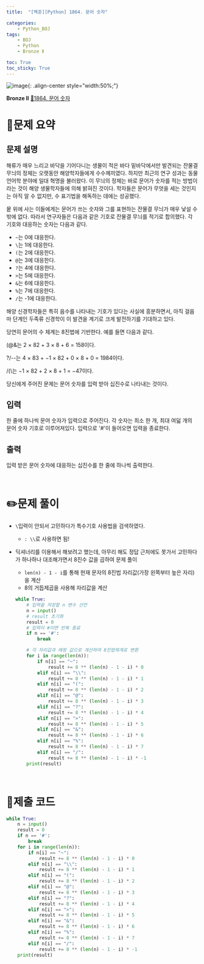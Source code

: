 ```yaml
---
title:  "[백준][Python] 1864. 문어 숫자" 

categories: 
    - Python_BOJ
tags: 
    - BOJ
    - Python
    - Bronze Ⅱ

toc: True
toc_sticky: True
---
```

![image](https://github.com/user-attachments/assets/32319fe8-99e9-4031-b5d1-9f1909b510dc){: .align-center style="width:50%;"}

**Bronze Ⅱ** 
[🔗1864. 문어 숫자]('https://www.acmicpc.net/problem/1864')

# 📝문제 요약
## 문제 설명

해류가 매우 느리고 바닥을 기어다니는 생물이 적은 바다 밑바닥에서만 발견되는 잔물결 무늬의 정체는 오랫동안 해양학자들에게 수수께끼였다. 하지만 최근의 연구 성과는 동물 언어학 분야에 일대 혁명을 불러왔다. 이 무늬의 정체는 바로 문어가 숫자를 적는 방법이라는 것이 해양 생물학자들에 의해 밝혀진 것이다. 학자들은 문어가 무엇을 세는 것인지는 아직 알 수 없지만, 수 표기법을 해독하는 데에는 성공했다.

뭍 위에 사는 이들에게는 문어가 쓰는 숫자와 그를 표현하는 잔물결 무늬가 매우 낯설 수밖에 없다. 따라서 연구자들은 다음과 같은 기호로 잔물결 무늬를 적기로 합의했다. 각 기호와 대응하는 숫자는 다음과 같다.

- `~`는 0에 대응한다.
- `\`는 1에 대응한다.
- `(`는 2에 대응한다.
- `@`는 3에 대응한다.
- `?`는 4에 대응한다.
- `>`는 5에 대응한다.
- `&`는 6에 대응한다.
- `%`는 7에 대응한다.
- `/`는 -1에 대응한다.

해양 신경학자들은 특히 음수를 나타내는 기호가 있다는 사실에 흥분하면서, 아직 걸음마 단계인 두족류 신경학이 이 발견을 계기로 크게 발전하기를 기대하고 있다.

당연히 문어의 수 체계는 8진법에 기반한다. 예를 들면 다음과 같다.

(@&는 2 × 82 + 3 × 8 + 6 = 158이다.

?/--는 4 × 83 + −1 × 82 + 0 × 8 + 0 = 1984이다.

/(\는 −1 × 82 + 2 × 8 + 1 = −47이다.

당신에게 주어진 문제는 문어 숫자를 입력 받아 십진수로 나타내는 것이다.

## 입력

한 줄에 하나씩 문어 숫자가 입력으로 주어진다. 각 숫자는 최소 한 개, 최대 여덟 개의 문어 숫자 기호로 이루어져있다. 입력으로 '#'이 들어오면 입력을 종료한다.

## 출력

입력 받은 문어 숫자에 대응하는 십진수를 한 줄에 하나씩 출력한다.

<br>

# ✏️문제 풀이

- `\`입력이 안되서 고민하다가 특수기호 사용법을 검색하였다. 
    - `: \\`로 사용하면 됨!
- 딕셔너리를 이용해서 해보려고 했는데, 아무리 해도 정답 근처에도 못가서 고민하다가 하나하나 대조해가면서 8진수 값을 곱하여 문제 풀이
    - `len(n) - 1 - i`를 통해 현재 문자의 8진법 자리값(가장 왼쪽부터 높은 자리)을 계산
    - 8의 거듭제곱을 사용해 자리값을 계산

    ```python
    while True:
        # 입력을 저장할 n 변수 선언
        n = input()
        # result 초기화
        result = 0
        # 입력이 #이면 반복 종료
        if n == '#':
            break

        # 각 자리값과 매핑 값으로 계산하여 8진법체계로 변환
        for i in range(len(n)):
            if n[i] == "~":
                result += 8 ** (len(n) - 1 - i) * 0
            elif n[i] == "\\":
                result += 8 ** (len(n) - 1 - i) * 1
            elif n[i] == "(":
                result += 8 ** (len(n) - 1 - i) * 2
            elif n[i] == "@":
                result += 8 ** (len(n) - 1 - i) * 3
            elif n[i] == "?":
                result += 8 ** (len(n) - 1 - i) * 4
            elif n[i] == ">":
                result += 8 ** (len(n) - 1 - i) * 5
            elif n[i] == "&":
                result += 8 ** (len(n) - 1 - i) * 6
            elif n[i] == "%":
                result += 8 ** (len(n) - 1 - i) * 7
            elif n[i] == "/":
                result += 8 ** (len(n) - 1 - i) * -1
        print(result)
    ```


<br>


# 💯제출 코드
```python
while True:
    n = input()
    result = 0
    if n == '#':
        break
    for i in range(len(n)):
        if n[i] == "~":
            result += 8 ** (len(n) - 1 - i) * 0
        elif n[i] == "\\":
            result += 8 ** (len(n) - 1 - i) * 1
        elif n[i] == "(":
            result += 8 ** (len(n) - 1 - i) * 2
        elif n[i] == "@":
            result += 8 ** (len(n) - 1 - i) * 3
        elif n[i] == "?":
            result += 8 ** (len(n) - 1 - i) * 4
        elif n[i] == ">":
            result += 8 ** (len(n) - 1 - i) * 5
        elif n[i] == "&":
            result += 8 ** (len(n) - 1 - i) * 6
        elif n[i] == "%":
            result += 8 ** (len(n) - 1 - i) * 7
        elif n[i] == "/":
            result += 8 ** (len(n) - 1 - i) * -1
    print(result)
```